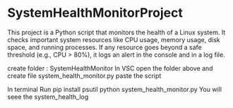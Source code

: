 ﻿# SystemHealthMonitorProject

This project is a Python script that monitors the health of a Linux system.
It checks important system resources like CPU usage, memory usage, disk space, and running processes.
If any resource goes beyond a safe threshold (e.g., CPU > 80%), it logs an alert in the console and in a log file.

create folder : SystemHealthMonitor
In VSC open the folder above and create file system_health_monitor.py
paste the script

In terminal 
Run 
pip install psutil
python system_health_monitor.py
You will seee the system_health_log




